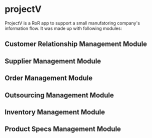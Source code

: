 # projectV

ProjectV is a RoR app to support a small manufatoring company's information flow.
It was made up with following modules:

## Customer Relationship Management Module

## Supplier Management Module

## Order Management Module

## Outsourcing Management Module

## Inventory Management Module

## Product Specs Management Module

